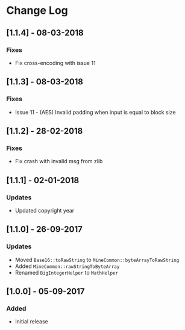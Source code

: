 # Change Log

## [1.1.4] - 08-03-2018
### Fixes
- Fix cross-encoding with issue 11

## [1.1.3] - 08-03-2018
### Fixes
- Issue 11 - (AES) Invalid padding when input is equal to block size

## [1.1.2] - 28-02-2018
### Fixes
- Fix crash with invalid msg from zlib

## [1.1.1] - 02-01-2018
### Updates
- Updated copyright year

## [1.1.0] - 26-09-2017
### Updates
- Moved `Base16::toRawString` to `MineCommon::byteArrayToRawString`
- Added `MineCommon::rawStringToByteArray`
- Renamed `BigIntegerHelper` to `MathHelper`

## [1.0.0] - 05-09-2017
### Added
- Initial release

